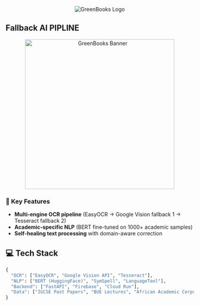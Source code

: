 <p align="center">
  <img src="https://github.com/user-attachments/assets/3e56e4ef-1f35-4688-9535-5d626e26d964" alt="GreenBooks Logo" />
</p>

## Fallback AI PIPLINE

<p align="center">
  <img src="https://github.com/user-attachments/assets/fcbd29a9-7635-403f-b5a2-03c14f267d95" alt="GreenBooks Banner" width="400" />
</p>

### 🚀 Key Features
- **Multi-engine OCR pipeline** (EasyOCR → Google Vision fallback 1 → Tesseract fallback 2)
- **Academic-specific NLP** (BERT fine-tuned on 1000+ academic samples)
- **Self-healing text processing** with domain-aware correction


## 💻 Tech Stack
```python
{
  "OCR": ["EasyOCR", "Google Vision API", "Tesseract"],
  "NLP": ["BERT (HuggingFace)", "SymSpell", "LanguageTool"],
  "Backend": ["FastAPI", "Firebase", "Cloud Run"],
  "Data": ["IGCSE Past Papers", "BUE Lectures", "African Academic Corpus"]
}
